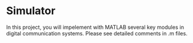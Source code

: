 # Simulator

In this project, you will impelement with MATLAB several key modules in digital communication systems. Please see detailed comments in .m files.
